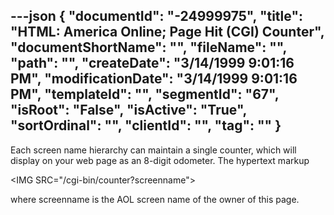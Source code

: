 ---json
{
  "documentId": "-24999975",
  "title": "HTML: America Online; Page Hit (CGI) Counter",
  "documentShortName": "",
  "fileName": "",
  "path": "",
  "createDate": "3/14/1999 9:01:16 PM",
  "modificationDate": "3/14/1999 9:01:16 PM",
  "templateId": "",
  "segmentId": "67",
  "isRoot": "False",
  "isActive": "True",
  "sortOrdinal": "",
  "clientId": "",
  "tag": ""
}
---

Each screen name hierarchy can maintain a single counter, which will display on your web page as an 8-digit odometer. The hypertext markup

&lt;IMG SRC=&quot;/cgi-bin/counter?screenname&quot;&gt;

where screenname is the AOL screen name of the owner of this page.
